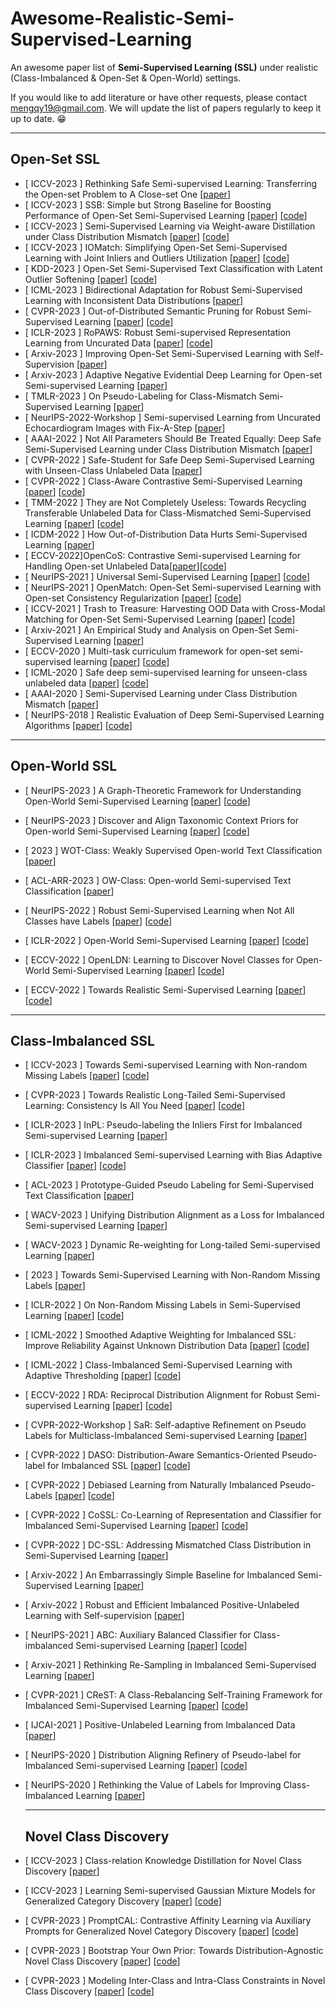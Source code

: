 # Awesome-Realistic-Semi-Supervised-Learning
An awesome paper list of **Semi-Supervised Learning (SSL)** under realistic (Class-Imbalanced & Open-Set & Open-World) settings. 

If you would like to add literature or have other requests, please contact mengqy19@gmail.com.
We will update the list of papers regularly to keep it up to date. :grin:

------

## Open-Set SSL

- [ ICCV-2023 ] Rethinking Safe Semi-supervised Learning: Transferring the Open-set Problem to A Close-set One [[paper](https://openaccess.thecvf.com/content/ICCV2023/papers/Ma_Rethinking_Safe_Semi-supervised_Learning_Transferring_the_Open-set_Problem_to_A_ICCV_2023_paper.pdf)]
- [ ICCV-2023 ] SSB: Simple but Strong Baseline for Boosting Performance of Open-Set Semi-Supervised Learning [[paper](https://openaccess.thecvf.com/content/ICCV2023/papers/Fan_SSB_Simple_but_Strong_Baseline_for_Boosting_Performance_of_Open-Set_ICCV_2023_paper.pdf)] [[code](https://github.com/YUE-FAN/SSB)]
- [ ICCV-2023 ] Semi-Supervised Learning via Weight-aware Distillation under Class Distribution Mismatch [[paper](https://arxiv.org/pdf/2308.11874v1)] [[code](https://github.com/RUC-DWBI-ML/research/tree/main/WAD-master)]
- [ ICCV-2023 ] IOMatch: Simplifying Open-Set Semi-Supervised Learning with Joint Inliers and Outliers Utilization [[paper](https://arxiv.org/pdf/2308.13168)] [[code](https://github.com/nukezil/IOMatch)]
- [ KDD-2023 ] Open-Set Semi-Supervised Text Classification with Latent Outlier Softening [[paper](https://dl.acm.org/doi/pdf/10.1145/3580305.3599456)] [[code](https://github.com/BDBC-KG-NLP/SIGKDD2023_Latent_Outlier_Softening)]
- [ ICML-2023 ] Bidirectional Adaptation for Robust Semi-Supervised Learning with Inconsistent Data Distributions [[paper](https://openreview.net/pdf?id=dZA7WtCULT)]
- [ CVPR-2023 ] Out-of-Distributed Semantic Pruning for Robust Semi-Supervised Learning [[paper](https://aimia-pku.github.io/assets/files/7.-Out-of-Distributed-SemanticPruningforRobustSemi-SupervisedLearning.pdf)] [[code](https://github.com/rain305f/OSP)]
- [ ICLR-2023 ] RoPAWS: Robust Semi-supervised Representation Learning from Uncurated Data [[paper](https://openreview.net/pdf?id=G1H4NSATlr)] [[code](https://openreview.net/attachment?id=G1H4NSATlr&name=supplementary_material)]
- [ Arxiv-2023 ] Improving Open-Set Semi-Supervised Learning with Self-Supervision [[paper](https://arxiv.org/pdf/2301.10127)]
- [ Arxiv-2023 ] Adaptive Negative Evidential Deep Learning for Open-set Semi-supervised Learning [[paper](https://arxiv.org/pdf/2303.12091)]
- [ TMLR-2023 ] On Pseudo-Labeling for Class-Mismatch Semi-Supervised Learning [[paper](https://openreview.net/forum?id=tLG26QxoD8)]
- [ NeurIPS-2022-Workshop ] Semi-supervised Learning from Uncurated Echocardiogram Images with Fix-A-Step [[paper](https://www.michaelchughes.com/papers/HuangSidhomEtAl_MedNeurIPS_2022.pdf)]
- [ AAAI-2022 ] Not All Parameters Should Be Treated Equally: Deep Safe Semi-Supervised Learning under Class Distribution Mismatch [[paper](https://ojs.aaai.org/index.php/AAAI/article/view/20644/20403)]
- [ CVPR-2022 ] Safe-Student for Safe Deep Semi-Supervised Learning with Unseen-Class Unlabeled Data [[paper](https://openaccess.thecvf.com/content/CVPR2022/papers/He_Safe-Student_for_Safe_Deep_Semi-Supervised_Learning_With_Unseen-Class_Unlabeled_Data_CVPR_2022_paper.pdf)]
- [ CVPR-2022 ] Class-Aware Contrastive Semi-Supervised Learning [[paper](https://arxiv.org/pdf/2203.02261)] [[code](https://github.com/TencentYoutuResearch/Classification-SemiCLS)]
- [ TMM-2022 ] They are Not Completely Useless: Towards Recycling Transferable Unlabeled Data for Class-Mismatched Semi-Supervised Learning [[paper](https://ieeexplore.ieee.org/abstract/document/9786767/)] [[code](https://github.com/zhuohuangai/TOOR)]
- [ ICDM-2022 ] How Out-of-Distribution Data Hurts Semi-Supervised Learning [[paper](https://arxiv.org/pdf/2010.03658)]
- [ ECCV-2022]OpenCoS: Contrastive Semi-supervised Learning for Handling Open-set Unlabeled Data[[paper](https://arxiv.org/abs/2107.08943)][[code](https://github.com/alinlab/OpenCoS)]
- [ NeurIPS-2021 ] Universal Semi-Supervised Learning [[paper](https://proceedings.neurips.cc/paper/2021/hash/e06f967fb0d355592be4e7674fa31d26-Abstract.html)] [[code](https://github.com/josephioos/cafa)]
- [ NeurIPS-2021 ] OpenMatch: Open-Set Semi-supervised Learning with Open-set Consistency Regularization [[paper](https://proceedings.neurips.cc/paper/2021/hash/da11e8cd1811acb79ccf0fd62cd58f86-Abstract.html)] [[code](https://github.com/VisionLearningGroup/OP_Match)]
- [ ICCV-2021 ] Trash to Treasure: Harvesting OOD Data with Cross-Modal Matching for Open-Set Semi-Supervised Learning [[paper](http://openaccess.thecvf.com/content/ICCV2021/html/Huang_Trash_To_Treasure_Harvesting_OOD_Data_With_Cross-Modal_Matching_for_ICCV_2021_paper.html)] [[code](https://github.com/huangjk97/T2T)]
- [ Arxiv-2021 ] An Empirical Study and Analysis on Open-Set Semi-Supervised Learning [[paper](https://arxiv.org/pdf/2101.08237)]
- [ ECCV-2020 ] Multi-task curriculum framework for open-set semi-supervised learning [[paper](https://link.springer.com/chapter/10.1007/978-3-030-58610-2_26)] [[code](https://github.com/YU1ut/Multi-Task-Curriculum-Framework-for-Open-Set-SSL)]
- [ ICML-2020 ] Safe deep semi-supervised learning for unseen-class unlabeled data [[paper](https://proceedings.mlr.press/v119/guo20i.html)] [[code](https://github.com/guolz-ml/DS3L)]
- [ AAAI-2020 ] Semi-Supervised Learning under Class Distribution Mismatch [[paper](https://ojs.aaai.org/index.php/AAAI/article/view/5763/5619)]
- [ NeurIPS-2018 ] Realistic Evaluation of Deep Semi-Supervised Learning Algorithms [[paper](https://proceedings.neurips.cc/paper/2018/file/c1fea270c48e8079d8ddf7d06d26ab52-Paper.pdf)] [[code](https://github.com/brain-research/realistic-ssl-evaluation)]

------

## Open-World SSL

- [ NeurIPS-2023 ] A Graph-Theoretic Framework for Understanding Open-World Semi-Supervised Learning [[paper](https://arxiv.org/pdf/2311.03524)] [[code](https://github.com/deeplearning-wisc/sorl)]

- [ NeurIPS-2023 ] Discover and Align Taxonomic Context Priors for Open-world Semi-Supervised Learning [[paper](https://openreview.net/pdf?id=zrLxHYvIFL)] [[code](https://github.com/rain305f/TIDA)]

- [ 2023 ] WOT-Class: Weakly Supervised Open-world Text Classification [[paper](https://arxiv.org/pdf/2305.12401)]

- [ ACL-ARR-2023 ] OW-Class: Open-world Semi-supervised Text Classification [[paper](https://openreview.net/pdf?id=wQxftYkCdE)]

- [ NeurIPS-2022 ] Robust Semi-Supervised Learning when Not All Classes have Labels [[paper](https://openreview.net/pdf?id=lDohSFOHr0)] [[code](https://www.lamda.nju.edu.cn/code_NACH.ashx)]

- [ ICLR-2022 ] Open-World Semi-Supervised Learning [[paper](https://openreview.net/pdf?id=O-r8LOR-CCA)] [[code](https://github.com/snap-stanford/orca)]
- [ ECCV-2022 ] OpenLDN: Learning to Discover Novel Classes for Open-World Semi-Supervised Learning [[paper](https://link.springer.com/chapter/10.1007/978-3-031-19821-2_22)] [[code](https://github.com/nayeemrizve/OpenLDN)]
- [ ECCV-2022 ] Towards Realistic Semi-Supervised Learning [[paper](https://www.ecva.net/papers/eccv_2022/papers_ECCV/papers/136910423.pdf)] [[code](https://github.com/nayeemrizve/TRSSL)]



------

## Class-Imbalanced SSL

- [ ICCV-2023 ] Towards Semi-supervised Learning with Non-random Missing Labels [[paper](https://arxiv.org/pdf/2308.08872v1)] [[code](https://github.com/NJUyued/PRG4SSL-MNAR)]

- [ CVPR-2023 ] Towards Realistic Long-Tailed Semi-Supervised Learning: Consistency Is All You Need [[paper](http://palm.seu.edu.cn/weit/paper/CVPR2023_ACR.pdf)] [[code](https://github.com/Gank0078/ACR)]

- [ ICLR-2023 ] InPL: Pseudo-labeling the Inliers First for Imbalanced Semi-supervised Learning [[paper](https://openreview.net/pdf?id=m6ahb1mpwwX)]

- [ ICLR-2023 ] Imbalanced Semi-supervised Learning with Bias Adaptive Classifier [[paper](https://openreview.net/pdf?id=rVM8wD2G7Dy)] [[code](https://github.com/renzhenwang/bias-adaptive-classifier)]

- [ ACL-2023 ] Prototype-Guided Pseudo Labeling for Semi-Supervised Text Classification [[paper](https://aclanthology.org/2023.acl-long.904.pdf)]

- [ WACV-2023 ] Unifying Distribution Alignment as a Loss for Imbalanced Semi-supervised Learning [[paper](https://openaccess.thecvf.com/content/WACV2023/papers/Lazarow_Unifying_Distribution_Alignment_as_a_Loss_for_Imbalanced_Semi-Supervised_Learning_WACV_2023_paper.pdf)]

- [ WACV-2023 ] Dynamic Re-weighting for Long-tailed Semi-supervised Learning [[paper](https://openaccess.thecvf.com/content/WACV2023/papers/Peng_Dynamic_Re-Weighting_for_Long-Tailed_Semi-Supervised_Learning_WACV_2023_paper.pdf)]

- [ 2023 ] Towards Semi-Supervised Learning with Non-Random Missing Labels [[paper](https://openreview.net/pdf?id=aibmXGQJPs0)]

- [ ICLR-2022 ] On Non-Random Missing Labels in Semi-Supervised Learning [[paper](https://arxiv.org/pdf/2206.14923)] [[code](https://github.com/JoyHuYY1412/Class_Imbalanced_Semi_Supervised_Learning)]

- [ ICML-2022 ] Smoothed Adaptive Weighting for Imbalanced SSL: Improve Reliability Against Unknown Distribution Data [[paper](https://proceedings.mlr.press/v162/lai22b/lai22b.pdf)] [[code](https://github.com/ZJUJeffLai/SAW_SSL)]

- [ ICML-2022 ] Class-Imbalanced Semi-Supervised Learning with Adaptive Thresholding [[paper](https://proceedings.mlr.press/v162/guo22e/guo22e.pdf)] [[code](https://github.com/guolz-ml/Class-Imbalanced-SSL)]

- [ ECCV-2022 ] RDA: Reciprocal Distribution Alignment for Robust Semi-supervised Learning [[paper](https://www.ecva.net/papers/eccv_2022/papers_ECCV/papers/136900527.pdf)] [[code](https://github.com/NJUyued/RDA4RobustSSL)]

- [ CVPR-2022-Workshop ] SaR: Self-adaptive Refinement on Pseudo Labels for Multiclass-Imbalanced Semi-supervised Learning [[paper](https://openaccess.thecvf.com/content/CVPR2022W/L3D-IVU/papers/Lai_SaR_Self-Adaptive_Refinement_on_Pseudo_Labels_for_Multiclass-Imbalanced_Semi-Supervised_Learning_CVPRW_2022_paper.pdf)]

- [ CVPR-2022 ] DASO: Distribution-Aware Semantics-Oriented Pseudo-label for Imbalanced SSL [[paper](https://arxiv.org/abs/2106.05682)] [[code](https://github.com/ytaek-oh/daso)]

- [ CVPR-2022 ] Debiased Learning from Naturally Imbalanced Pseudo-Labels [[paper](https://arxiv.org/abs/2201.01490)] [[code](https://github.com/frank-xwang/debiased-pseudo-labeling)]

- [ CVPR-2022 ] CoSSL: Co-Learning of Representation and Classifier for Imbalanced Semi-Supervised Learning [[paper](https://arxiv.org/abs/2112.04564)] [[code](https://github.com/YUE-FAN/CoSSL)]

- [ CVPR-2022 ] DC-SSL: Addressing Mismatched Class Distribution in Semi-Supervised Learning [[paper](https://openaccess.thecvf.com/content/CVPR2022/papers/Zhao_DC-SSL_Addressing_Mismatched_Class_Distribution_in_Semi-Supervised_Learning_CVPR_2022_paper.pdf)]

- [ Arxiv-2022 ] An Embarrassingly Simple Baseline for Imbalanced Semi-Supervised Learning [[paper](https://arxiv.org/abs/2211.11086)]

- [ Arxiv-2022 ] Robust and Efficient Imbalanced Positive-Unlabeled Learning with Self-supervision [[paper](https://arxiv.org/pdf/2209.02459)]

- [ NeurIPS-2021 ] ABC: Auxiliary Balanced Classifier for Class-imbalanced Semi-supervised Learning [[paper](https://arxiv.org/pdf/2110.10368)] [[code](https://github.com/LeeHyuck/ABC)]

- [ Arxiv-2021 ] Rethinking Re-Sampling in Imbalanced Semi-Supervised Learning [[paper](https://arxiv.org/pdf/2106.00209)]

- [ CVPR-2021 ] CReST: A Class-Rebalancing Self-Training Framework for Imbalanced Semi-Supervised Learning [[paper](https://arxiv.org/pdf/2102.09559)] [[code](https://github.com/google-research/crest)]

- [ IJCAI-2021 ] Positive-Unlabeled Learning from Imbalanced Data [[paper](https://www.ijcai.org/proceedings/2021/0412.pdf)]

- [ NeurIPS-2020 ] Distribution Aligning Refinery of Pseudo-label for Imbalanced Semi-supervised Learning [[paper](https://arxiv.org/pdf/2007.08844)] [[code](https://github.com/bbuing9/DARP)]

- [ NeurIPS-2020 ] Rethinking the Value of Labels for Improving Class-Imbalanced Learning [[paper](https://arxiv.org/pdf/2006.07529)]

  ------

  ## Novel Class Discovery

- [ ICCV-2023 ] Class-relation Knowledge Distillation for Novel Class Discovery [[paper](https://openaccess.thecvf.com/content/ICCV2023/papers/Gu_Class-relation_Knowledge_Distillation_for_Novel_Class_Discovery_ICCV_2023_paper.pdf)]

- [ ICCV-2023 ] Learning Semi-supervised Gaussian Mixture Models for Generalized Category Discovery [[paper](https://openaccess.thecvf.com/content/ICCV2023/papers/Zhao_Learning_Semi-supervised_Gaussian_Mixture_Models_for_Generalized_Category_Discovery_ICCV_2023_paper.pdf)] [[code](https://github.com/DTennant/GPC)]

- [ CVPR-2023 ] PromptCAL: Contrastive Affinity Learning via Auxiliary Prompts for Generalized Novel Category Discovery [[paper](https://arxiv.org/pdf/2212.05590)] [[code](https://github.com/sheng-eatamath/PromptCAL)]

- [ CVPR-2023 ] Bootstrap Your Own Prior: Towards Distribution-Agnostic Novel Class Discovery [[paper](https://openaccess.thecvf.com/content/CVPR2023/papers/Yang_Bootstrap_Your_Own_Prior_Towards_Distribution-Agnostic_Novel_Class_Discovery_CVPR_2023_paper.pdf)] [[code](https://github.com/muliyangm)]

- [ CVPR-2023 ] Modeling Inter-Class and Intra-Class Constraints in Novel Class Discovery [[paper](https://arxiv.org/pdf/2210.03591)] [[code](https://github.com/FanZhichen/NCD-IIC)]

